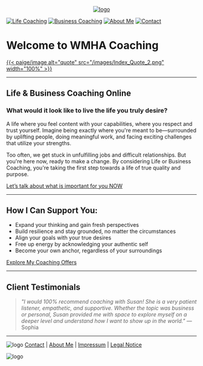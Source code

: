 [<p align="center"> ![logo](/images/logo.png)](/)

[![Life Coaching](/images/LC_button_2.png)](/life-coaching)   [![Business Coaching](/images/BC_button_2.png)](/business-coaching)   [![About Me](/images/AM_button_2.png)](/about)   [![Contact](/images/C_button_2.png)](/contact)

# Welcome to WMHA Coaching

[{{< paige/image alt="quote" src="/images/Index_Quote_2.png" width="100%" >}}](/about)

---

## Life & Business Coaching Online


### What would it look like to live the life you truly desire?

A life where you feel content with your capabilities, where you respect and trust yourself. Imagine being exactly where you're meant to be—surrounded by uplifting people, doing meaningful work, and facing exciting challenges that utilize your strengths.

Too often, we get stuck in unfulfilling jobs and difficult relationships. But you're here now, ready to make a change. By considering Life or Business Coaching, you're taking the first step towards a life of true quality and purpose.

[Let’s talk about what is important for you NOW](/contact)

---

## How I Can Support You:

- Expand your thinking and gain fresh perspectives
- Build resilience and stay grounded, no matter the circumstances
- Align your goals with your true desires
- Free up energy by acknowledging your authentic self
- Become your own anchor, regardless of your surroundings

[Explore My Coaching Offers](/business-coaching)

---

## Client Testimonials

> _"I would 100% recommend coaching with Susan! She is a very patient listener, empathetic, and supportive. Whether the topic was business or personal, Susan provided me with space to explore myself on a deeper level and understand how I want to show up in the world."_ — Sophia

---



![logo](/images/bottom_logo.png)  [Contact](/contact)  |  [About Me](/about)  |  [Impressum](/privacy-policy)  |  [Legal Notice](/legal-notice)

![logo](/images/bottom-closer_2.png)



